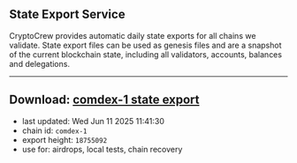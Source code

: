 ## State Export Service
CryptoCrew provides automatic daily state exports for all chains we validate. State export files can be used as genesis files and are a snapshot of the current blockchain state, including all validators, accounts, balances and delegations.

---
**Download: [comdex-1 state export](https://dl-eu2.ccvalidators.com/SERVICE/comdex/comdex-1_export_18755092.json)**
---

- last updated: Wed Jun 11 2025 11:41:30
- chain id: `comdex-1`
- export height: `18755092`
- use for: airdrops, local tests, chain recovery
